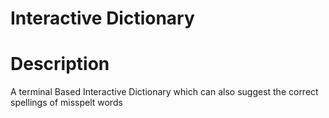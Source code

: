 # Interactive Dictionary

# Description

A terminal Based Interactive Dictionary which can also suggest the correct spellings of misspelt words
